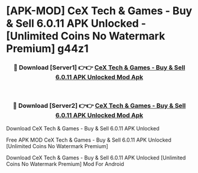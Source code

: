 # [APK-MOD] CeX  Tech & Games - Buy & Sell 6.0.11 APK Unlocked - [Unlimited Coins No Watermark Premium] g44z1



<div align="center">
<h3>🔴 Download [Server1] 👉👉 <a href="https://momento.my/?title=CeX__Tech_&_Games_-_Buy_&_Sell_6.0.11_APK_Unlocked">CeX  Tech & Games - Buy & Sell 6.0.11 APK Unlocked Mod Apk</a></h3><br>

<h3>🔴 Download [Server2] 👉👉 <a href="https://momento.my/?title=CeX__Tech_&_Games_-_Buy_&_Sell_6.0.11_APK_Unlocked">CeX  Tech & Games - Buy & Sell 6.0.11 APK Unlocked Mod Apk</a></h3>
</div>



Download CeX  Tech & Games - Buy & Sell 6.0.11 APK Unlocked 

Free APK MOD CeX  Tech & Games - Buy & Sell 6.0.11 APK Unlocked [Unlimited Coins No Watermark Premium]

Download CeX  Tech & Games - Buy & Sell 6.0.11 APK Unlocked [Unlimited Coins No Watermark Premium] Mod For Android
